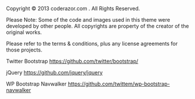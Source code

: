 Copyright © 2013 coderazor.com . All Rights Reserved.

Please Note:
Some of the code and images used in this theme were developed by other people. 
All copyrights are property of the creator of the original works.

Please refer to the terms & conditions, plus any license agreements for those projects.

Twitter Bootstrap 
https://github.com/twitter/bootstrap/

jQuery 
https://github.com/jquery/jquery

WP Bootstrap Navwalker 
https://github.com/twittem/wp-bootstrap-navwalker